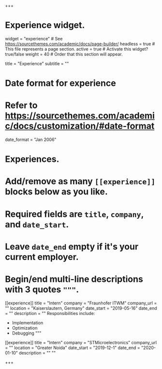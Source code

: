 +++
# Experience widget.
widget = "experience"  # See https://sourcethemes.com/academic/docs/page-builder/
headless = true  # This file represents a page section.
active = true  # Activate this widget? true/false
weight = 40  # Order that this section will appear.

title = "Experience"
subtitle = ""

# Date format for experience
#   Refer to https://sourcethemes.com/academic/docs/customization/#date-format
date_format = "Jan 2006"

# Experiences.
#   Add/remove as many `[[experience]]` blocks below as you like.
#   Required fields are `title`, `company`, and `date_start`.
#   Leave `date_end` empty if it's your current employer.
#   Begin/end multi-line descriptions with 3 quotes `"""`.
[[experience]]
  title = "Intern"
  company = "Fraunhofer ITWM"
  company_url = ""
  location = "Kaiserslautern, Germany"
  date_start = "2019-05-16"
  date_end = ""
  description = ""
  Responsibilities include:
  
  
  * Implementation
  * Optimization
  * Debugging
  """

[[experience]]
  title = "Intern"
  company = "STMicroelectronics"
  company_url = ""
  location = "Greater Noida"
  date_start = "2019-12-1"
  date_end = "2020-01-10"
  description = ""  ""

+++
